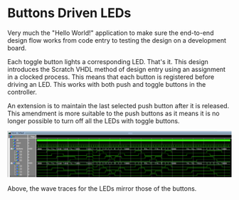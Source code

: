 # Buttons Driven LEDs

Very much the "Hello World!" application to make sure the end-to-end design flow works from code entry to testing the design on a development board.

Each toggle button lights a corresponding LED. That's it. This design introduces the Scratch VHDL method of design entry using an assignment in a clocked process. This means that each button is registered before driving an LED. This works with both push and toggle buttons in the controller.

An extension is to maintain the last selected push button after it is released. This amendment is more suitable to the push buttons as it means it is no longer possible to turn off all the LEDs with toggle buttons.

![Wave window for button driven LEDs](./images/button_driven_wave.png)

Above, the wave traces for the LEDs mirror those of the buttons.
